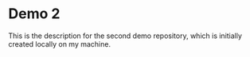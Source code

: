 # Demo 2

This is the description for the second demo repository, which is initially created locally on my machine.